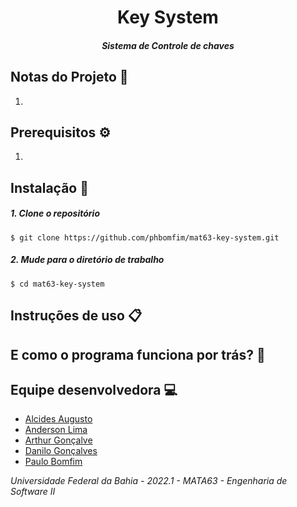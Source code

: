 # <div align="center">Key System </div>

##### <div align="center">Sistema de Controle de chaves  </div>

## Notas do Projeto 📜

1. 

## Prerequisitos ⚙️

1. 


## Instalação 📌


##### 1. Clone o repositório

```$ git clone https://github.com/phbomfim/mat63-key-system.git  ```

##### 2. Mude para o diretório de trabalho

```$ cd mat63-key-system ```


## Instruções de uso 📋

## E como o programa funciona por trás? 🤔


## Equipe desenvolvedora 💻

- [Alcides Augusto](https://github.com/alcalcides/)
- [Anderson Lima]()
- [Arthur Gonçalve]()
- [Danilo Gonçalves]()
- [Paulo Bomfim](https://github.com/phbomfim/)

*Universidade Federal da Bahia - 2022.1 - MATA63 - Engenharia de Software II*
